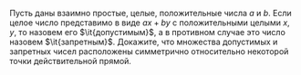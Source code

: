 Пусть даны взаимно простые, целые, положительные числа $a$ и $b$. 
Если целое число представимо в виде $ax+by$ с положительными целыми $x$, $y$, 
то назовем его $\it{допустимым}$, а в противном случае это число назовем 
$\it{запретным}$. 
Докажите, что множества допустимых и запретных чисел расположены 
симметрично относительно некоторой точки действительной прямой.